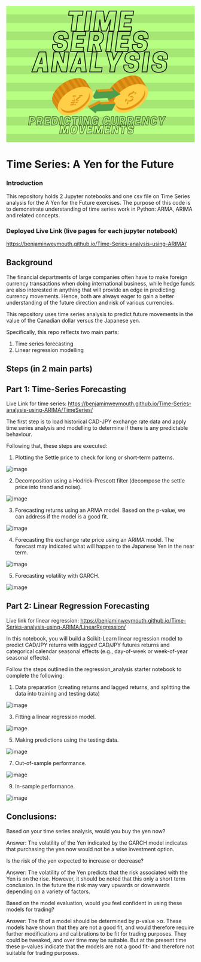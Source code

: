 
[![TimeSeriesYenforFuture](https://github.com/benjaminweymouth/Time-Series-analysis-using-ARIMA/blob/main/images/headerimagev3.png)](https://github.com/benjaminweymouth/Time-Series-analysis-using-ARIMA)

# Time Series: A Yen for the Future

### Introduction 
This repository holds 2 Jupyter notebooks and one csv file on  Time Series analysis for the A Yen for the Future exercises. The purpose of this code is to demonstrate understanding of time series work in Python: ARMA, ARIMA and related concepts.

### Deployed Live Link (live pages for each jupyter notebook) 

https://benjaminweymouth.github.io/Time-Series-analysis-using-ARIMA/

## Background

The financial departments of large companies often have to make foreign currency transactions when doing international business, while hedge funds are also interested in anything that will provide an edge in predicting currency movements. Hence, both are always eager to gain a better understanding of the future direction and risk of various currencies. 

This repository uses time series analysis to predict future movements in the value of the Canadian dollar versus the Japanese yen.

Specifically, this repo reflects two main parts:

1. Time series forecasting
2. Linear regression modelling

## Steps (in 2 main parts) 

## Part 1: Time-Series Forecasting

Live Link for time series: https://benjaminweymouth.github.io/Time-Series-analysis-using-ARIMA/TimeSeries/

The first step is to load historical CAD-JPY exchange rate data and apply time series analysis and modelling to determine if there is any predictable behaviour.

Following that, these steps are executed:

1. Plotting the Settle price to check for long or short-term patterns.

![image](https://user-images.githubusercontent.com/47256041/153657740-c9a7d573-ee0b-4ea6-92d6-4d19e4ce8ef3.png)


2. Decomposition using a Hodrick-Prescott filter (decompose the settle price into trend and noise).

![image](https://user-images.githubusercontent.com/47256041/153657808-ae98de00-086c-469f-84ac-5795de2dbd30.png)


3. Forecasting returns using an ARMA model. Based on the p-value, we can address if the model is a good fit.

![image](https://user-images.githubusercontent.com/47256041/153657853-946c4485-67d4-44ff-a2c2-200625b619dc.png)


4. Forecasting the exchange rate price using an ARIMA model. The forecast may indicated what will happen to the Japanese Yen in the near term.

![image](https://user-images.githubusercontent.com/47256041/153657951-98137082-5eb1-4a61-b1f3-eab426afd5e0.png)


5. Forecasting volatility with GARCH.

![image](https://user-images.githubusercontent.com/47256041/153658005-62299bc3-75cf-4097-9613-ca309433e9e0.png)


## Part 2: Linear Regression Forecasting

Live link for linear regression: https://benjaminweymouth.github.io/Time-Series-analysis-using-ARIMA/LinearRegression/

In this notebook, you will build a Scikit-Learn linear regression model to predict CAD/JPY returns with *lagged* CAD/JPY futures returns and categorical calendar seasonal effects (e.g., day-of-week or week-of-year seasonal effects).

Follow the steps outlined in the regression_analysis starter notebook to complete the following:

1. Data preparation (creating returns and lagged returns, and splitting the data into training and testing data)

![image](https://user-images.githubusercontent.com/47256041/153658151-b8b7bc62-dd2f-49b2-95c8-4b63b2cc1970.png)


3. Fitting a linear regression model.

![image](https://user-images.githubusercontent.com/47256041/153658259-7967737e-4e7c-40fc-b312-9109202bb3f5.png)

5. Making predictions using the testing data.

![image](https://user-images.githubusercontent.com/47256041/153658312-f7a42024-7424-45c0-aa2f-fd03b60734af.png)


7. Out-of-sample performance.

![image](https://user-images.githubusercontent.com/47256041/153658394-d8f59155-7408-4d75-af86-06e975fa6a98.png)


9. In-sample performance.

![image](https://user-images.githubusercontent.com/47256041/153658434-a38474a2-fef3-4845-8e4d-1ccd75eb61c9.png)



## Conclusions: 
 
Based on your time series analysis, would you buy the yen now?

Answer: The volatility of the Yen indicated by the GARCH model indicates that purchasing the yen now would not be a wise investment option.

Is the risk of the yen expected to increase or decrease?

Answer: The volatility of the Yen predicts that the risk associated with the Yen is on the rise. However, it should be noted that this only a short term conclusion. In the future the risk may vary upwards or downwards depending on a variety of factors.

Based on the model evaluation, would you feel confident in using these models for trading?

Answer: The fit of a model should be determined by p-value >α. These models have shown that they are not a good fit, and would therefore require further modifications and calibrations to be fit for trading purposes. They could be tweaked, and over time may be suitable. But at the present time these p-values indicate that the models are not a good fit- and therefore not suitable for trading purposes.
